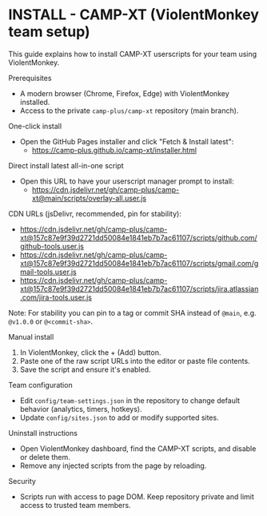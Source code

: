 # INSTALL - CAMP-XT (ViolentMonkey team setup)

This guide explains how to install CAMP-XT userscripts for your team using ViolentMonkey.

Prerequisites
- A modern browser (Chrome, Firefox, Edge) with ViolentMonkey installed.
- Access to the private `camp-plus/camp-xt` repository (main branch).

One-click install
- Open the GitHub Pages installer and click "Fetch & Install latest":
	- https://camp-plus.github.io/camp-xt/installer.html

Direct install latest all-in-one script
- Open this URL to have your userscript manager prompt to install:
	- https://cdn.jsdelivr.net/gh/camp-plus/camp-xt@main/scripts/overlay-all.user.js

CDN URLs (jsDelivr, recommended, pin for stability):
- https://cdn.jsdelivr.net/gh/camp-plus/camp-xt@157c87e9f39d2721dd50084e1841eb7b7ac61107/scripts/github.com/github-tools.user.js
- https://cdn.jsdelivr.net/gh/camp-plus/camp-xt@157c87e9f39d2721dd50084e1841eb7b7ac61107/scripts/gmail.com/gmail-tools.user.js
- https://cdn.jsdelivr.net/gh/camp-plus/camp-xt@157c87e9f39d2721dd50084e1841eb7b7ac61107/scripts/jira.atlassian.com/jira-tools.user.js

Note: For stability you can pin to a tag or commit SHA instead of `@main`, e.g. `@v1.0.0` or `@<commit-sha>`.

Manual install
1. In ViolentMonkey, click the + (Add) button.
2. Paste one of the raw script URLs into the editor or paste file contents.
3. Save the script and ensure it's enabled.

Team configuration
- Edit `config/team-settings.json` in the repository to change default behavior (analytics, timers, hotkeys).
- Update `config/sites.json` to add or modify supported sites.

Uninstall instructions
- Open ViolentMonkey dashboard, find the CAMP-XT scripts, and disable or delete them.
- Remove any injected scripts from the page by reloading.

Security
- Scripts run with access to page DOM. Keep repository private and limit access to trusted team members.
